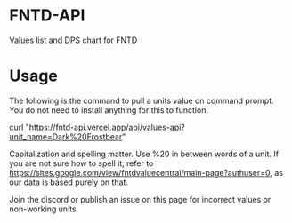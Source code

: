 # FNTD-API
Values list and DPS chart for FNTD

# Usage

The following is the command to pull a units value on command prompt. You do not need to install anything for this to function.

curl "https://fntd-api.vercel.app/api/values-api?unit_name=Dark%20Frostbear"

Capitalization and spelling matter. Use %20 in between words of a unit. If you are not sure how to spell it, refer to https://sites.google.com/view/fntdvaluecentral/main-page?authuser=0, as our data is based purely on that.

Join the discord or publish an issue on this page for incorrect values or non-working units.

